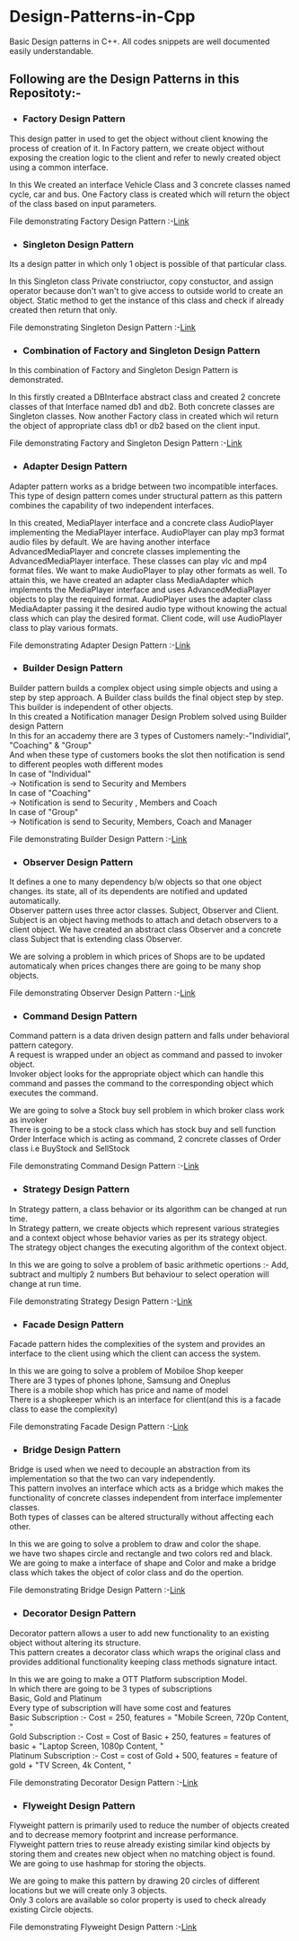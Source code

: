 # Design-Patterns-in-Cpp
Basic Design patterns in C++. All codes snippets are well documented easily understandable.

## Following are the Design Patterns in this Repositoty:-

- ### Factory Design Pattern
This design patter in used to get the object without client knowing the process of creation of it.
In Factory pattern, we create object without exposing the creation logic to the client and refer to newly created object using a common interface.

In this We created an interface Vehicle Class and 3 concrete classes named cycle, car and bus.
One Factory class is created which will return the object of the class based on input parameters.

File demonstrating Factory Design Pattern :-[Link](https://github.com/Anujg935/Design-Patterns-in-Cpp/blob/master/Factory_design%20_Pattern.cpp)

- ### Singleton Design Pattern
Its a design patter in which only 1 object is possible of that particular class.

In this Singleton class Private constriuctor, copy constuctor, and assign operator because don't wan't to give access to outside world to create an object.
Static method to get the instance of this class and check if already created then return that only.

File demonstrating Singleton Design Pattern :-[Link](https://github.com/Anujg935/Design-Patterns-in-Cpp/blob/master/Singleton_design_Pattern%20.cpp)

- ### Combination of Factory and Singleton Design Pattern
In this combination of Factory and Singleton Design Pattern is demonstrated.

In this firstly created a DBInterface abstract class and created 2 concrete classes of that Interface named db1 and db2.
Both concrete classes are Singleton classes. Now another Factory class in created which wil return the object of appropriate class db1 or db2 based on the client input.

File demonstrating Factory and Singleton Design Pattern :-[Link](https://github.com/Anujg935/Design-Patterns-in-Cpp/blob/master/Factory_and_Singleton_design_pattern.cpp)

- ### Adapter Design Pattern
Adapter pattern works as a bridge between two incompatible interfaces. This type of design pattern comes under structural pattern as this pattern combines the capability of two independent interfaces.

In this created, MediaPlayer interface and a concrete class AudioPlayer implementing the MediaPlayer interface. AudioPlayer can play mp3 format audio files by default. We are having another interface AdvancedMediaPlayer and concrete classes implementing the AdvancedMediaPlayer interface. These classes can play vlc and mp4 format files. We want to make AudioPlayer to play other formats as well. To attain this, we have created an adapter class MediaAdapter which implements the MediaPlayer interface and uses AdvancedMediaPlayer objects to play the required format. AudioPlayer uses the adapter class MediaAdapter passing it the desired audio type without knowing the actual class which can play the desired format. Client code, will use AudioPlayer class to play various formats.

File demonstrating Adapter Design Pattern :-[Link](https://github.com/Anujg935/Design-Patterns-in-Cpp/blob/master/Adapter_design_Pattern.cpp)

- ### Builder Design Pattern
Builder pattern builds a complex object using simple objects and using a step by step approach. A Builder class builds the final object step by step. This builder is independent of other objects.<br/>
In this created a Notification manager Design Problem solved using Builder design Pattern<br/>
In this for an accademy there are 3 types of Customers namely:-"Individial", "Coaching" & "Group"<br/>
And when these type of customers books the slot then notification is send to different peoples woth different modes<br/>
In case of "Individual"<br/>
     -> Notification is send to Security and Members<br/>
In case of "Coaching"<br/>
     -> Notification is send to Security , Members and Coach<br/>
In case of "Group"<br/>
     -> Notification is send to Security, Members, Coach and Manager<br/>
     
File demonstrating Builder Design Pattern :-[Link](https://github.com/Anujg935/Design-Patterns-in-Cpp/blob/master/Builder_design_Pattern.cpp)

- ### Observer Design Pattern
It defines a one to many dependency b/w objects so that one object changes. its state, all of its dependents are notified and updated automatically.<br/>
Observer pattern uses three actor classes. Subject, Observer and Client. Subject is an object having methods to attach and detach observers to a client object. We have created an abstract class Observer and a concrete class Subject that is extending class Observer.<br/>

We are solving a problem in which prices of Shops are to be updated automaticaly when prices changes there are going to be many shop objects.

File demonstrating Observer Design Pattern :-[Link](https://github.com/Anujg935/Design-Patterns-in-Cpp/blob/master/Observer_design_Pattern.cpp)

- ### Command Design Pattern
Command pattern is a data driven design pattern and falls under behavioral pattern category.<br/>
A request is wrapped under an object as command and passed to invoker object. <br/>
Invoker object looks for the appropriate object which can handle this command and passes the command to the corresponding object which executes the command.<br/>

We are going to solve  a Stock buy sell problem in which broker class work as invoker<br/> 
There is going to be a stock class which has stock buy and sell function<br/> 
Order Interface which is acting as command, 2 concrete classes of Order class i.e BuyStock and SellStock<br/>

File demonstrating Command Design Pattern :-[Link](https://github.com/Anujg935/Design-Patterns-in-Cpp/blob/master/Command_design_Pattern.cpp)

- ### Strategy Design Pattern
In Strategy pattern, a class behavior or its algorithm can be changed at run time.<br/> 
In Strategy pattern, we create objects which represent various strategies and a context object whose behavior varies as per its strategy object.<br/> 
The strategy object changes the executing algorithm of the context object.<br/>

In this we are going to solve a problem of basic arithmetic opertions :- Add, subtract and multiply 2 numbers But behaviour to select operation will change at run time.<br/>

File demonstrating Strategy Design Pattern :-[Link](https://github.com/Anujg935/Design-Patterns-in-Cpp/blob/master/Strategy_design_Pattern.cpp)

- ### Facade Design Pattern
Facade pattern hides the complexities of the system and provides an interface to the client using which the client can access the system.<br/>

In this we are going to solve a problem of Mobiloe Shop keeper<br/>
There are 3 types of phones Iphone, Samsung and Oneplus<br/>
There is a mobile shop which has price and name of model<br/>
There is a shopkeeper which is an interface for client(and this is a facade class to ease the complexity)<br/>

File demonstrating Facade Design Pattern :-[Link](https://github.com/Anujg935/Design-Patterns-in-Cpp/blob/master/Facade_design_Pattern.cpp)

- ### Bridge Design Pattern
Bridge is used when we need to decouple an abstraction from its implementation so that the two can vary independently.<br/>
This pattern involves an interface which acts as a bridge which makes the functionality of concrete classes independent from interface implementer classes.<br/>
Both types of classes can be altered structurally without affecting each other.<br/>

In this we are going to solve a problem to draw and color the shape. <br/>
we have two shapes circle and rectangle and two colors red and black. <br/>
We are going to make a interface of shape and Color and make a bridge class which takes the object of color class and do the opertion. <br/>

File demonstrating Bridge Design Pattern :-[Link](https://github.com/Anujg935/Design-Patterns-in-Cpp/blob/master/Bridge_design_Pattern.cpp)

- ### Decorator Design Pattern
Decorator pattern allows a user to add new functionality to an existing object without altering its structure.<br/>
This pattern creates a decorator class which wraps the original class and provides additional functionality keeping class methods signature intact.<br/>

In this we are going to make a OTT Platform subscription Model. <br/>
In which there are going to be 3 types of subscriptions<br/>
Basic, Gold and Platinum<br/>
Every type of subscription will have some cost and features<br/> 
Basic Subscription :- Cost = 250, features = "Mobile Screen, 720p Content, "<br/>
Gold Subscription :- Cost = Cost of Basic + 250, features = features of basic + "Laptop Screen, 1080p Content, "<br/>
Platinum Subscription :- Cost = cost of Gold + 500, features = feature of gold + "TV Screen, 4k Content, "<br/>

File demonstrating Decorator Design Pattern :-[Link](https://github.com/Anujg935/Design-Patterns-in-Cpp/blob/master/Decorator_design_Pattern.cpp)

- ### Flyweight Design Pattern
Flyweight pattern is primarily used to reduce the number of objects created and to decrease memory footprint and increase performance.<br/>
Flyweight pattern tries to reuse already existing similar kind objects by storing them and creates new object when no matching object is found. <br/>
We are going to use hashmap for storing the objects.<br/>

We are going to make this pattern by drawing 20 circles of different locations but we will create only 3 objects. <br/>
Only 3 colors are available so color property is used to check already existing Circle objects.<br/>

File demonstrating Flyweight Design Pattern :-[Link](https://github.com/Anujg935/Design-Patterns-in-Cpp/blob/master/Flyweight_design_Pattern.cpp)
